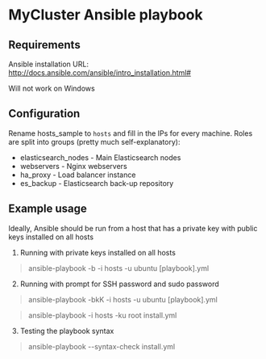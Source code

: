 MyCluster Ansible playbook
=========

Requirements
------------

Ansible installation URL: http://docs.ansible.com/ansible/intro_installation.html#

Will not work on Windows

Configuration
-------------

Rename hosts_sample to `hosts` and fill in the IPs for every machine. Roles are split into groups (pretty much self-explanatory):

* elasticsearch_nodes - Main Elasticsearch nodes
* webservers - Nginx webservers
* ha_proxy - Load balancer instance
* es_backup - Elasticsearch back-up repository

Example usage
----------------

Ideally, Ansible should be run from a host that has a private key with public keys installed on all hosts

1. Running with private keys installed on all hosts
    
> ansible-playbook  -b -i hosts -u ubuntu [playbook].yml
    
2. Running with prompt for SSH password and sudo password
    
> ansible-playbook -bkK -i hosts -u ubuntu [playbook].yml

> ansible-playbook -i hosts -ku root install.yml

3. Testing the playbook syntax

> ansible-playbook --syntax-check install.yml
